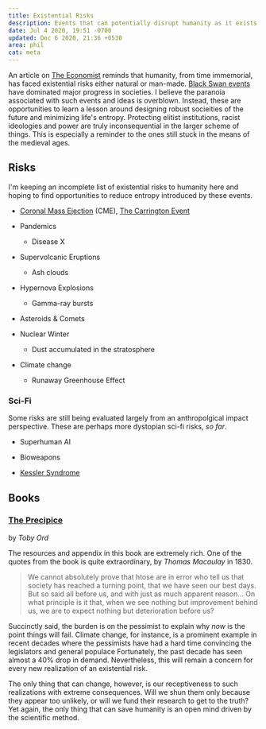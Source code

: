 ```yaml
---
title: Existential Risks
description: Events that can potentially disrupt humanity as it exists
date: Jul 4 2020, 19:51 -0700
updated: Dec 6 2020, 21:36 +0530
area: phil
cat: meta
---
```


An article on [The Economist](https://www.economist.com/briefing/2020/06/25/the-world-should-think-better-about-catastrophic-and-existential-risks) reminds that humanity, from time immemorial, has faced existential risks either natural or man-made. [Black
Swan events](https://en.wikipedia.org/wiki/Black_swan_theory) have dominated
major progress in societies. I believe the paranoia associated with such events
and ideas is overblown. Instead, these are opportunities to learn a lesson around
designing robust socieities of the future and minimizing life's entropy. Protecting
elitist institutions, racist ideologies and power are truly inconsequential in
the larger scheme of things. This is especially a reminder to the ones still stuck
in the means of the medieval ages.

## Risks

I'm keeping an incomplete list of existential risks to humanity here and hoping
to find opportunities to reduce entropy introduced by these events.

- [Coronal Mass Ejection](https://en.wikipedia.org/wiki/Coronal_mass_ejection) (CME), [The Carrington Event](https://en.wikipedia.org/wiki/September_1859_geomagnetic_storm)

- Pandemics

  - Disease X

- Supervolcanic Eruptions

  - Ash clouds

- Hypernova Explosions

  - Gamma-ray bursts

- Asteroids & Comets

- Nuclear Winter

  - Dust accumulated in the stratosphere

- Climate change
  - Runaway Greenhouse Effect

### Sci-Fi

Some risks are still being evaluated largely from an anthropolgical impact
perspective. These are perhaps more dystopian sci-fi risks, _so far_.

- Superhuman AI

- Bioweapons

- [Kessler Syndrome](https://en.wikipedia.org/wiki/Kessler_syndrome)

## Books

### [The Precipice](https://theprecipice.com)

by _Toby Ord_

The resources and appendix in this book are extremely rich. One of the quotes
from the book is quite extraordinary, by _Thomas Macaulay_ in 1830.

> We cannot absolutely prove that htose are in error who tell us that society has
> reached a turning point, that we have seen our best days. But so said all before
> us, and with just as much apparent reason... On what principle is it that, when we
> see nothing but improvement behind us, we are to expect nothing but deterioration
> before us?

Succinctly said, the burden is on the pessimist to explain why _now_ is the
point things will fail. Climate change, for instance, is a prominent example in
recent decades where the pessimists have had a hard time convincing the legislators
and general populace Fortunately, the past decade has seen almost a 40% drop in
demand. Nevertheless, this will remain a concern for every new realization of an
existential risk.

The only thing that can change, however, is our receptiveness to such
realizations with extreme consequences. Will we shun them only because they
appear too unlikely, or will we fund their research to get to the truth? Yet
again, the only thing that can save humanity is an open mind driven by the
scientific method.
